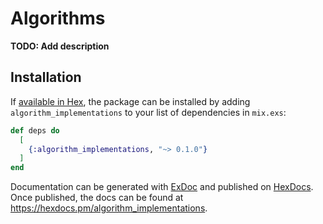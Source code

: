 # Algorithms

**TODO: Add description**

## Installation

If [available in Hex](https://hex.pm/docs/publish), the package can be installed
by adding `algorithm_implementations` to your list of dependencies in `mix.exs`:

```elixir
def deps do
  [
    {:algorithm_implementations, "~> 0.1.0"}
  ]
end
```

Documentation can be generated with [ExDoc](https://github.com/elixir-lang/ex_doc)
and published on [HexDocs](https://hexdocs.pm). Once published, the docs can
be found at <https://hexdocs.pm/algorithm_implementations>.

